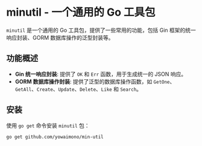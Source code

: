# minutil - 一个通用的 Go 工具包

`minutil` 是一个通用的 Go 工具包，提供了一些常用的功能，包括 Gin 框架的统一响应封装、GORM 数据库操作的泛型封装等。

## 功能概述

- **Gin 统一响应封装**: 提供了 `OK` 和 `Err` 函数，用于生成统一的 JSON 响应。
- **GORM 数据库操作封装**: 提供了泛型的数据库操作函数，如 `GetOne`、`GetAll`、`Create`、`Update`、`Delete`、`Like` 和 `Search`。

## 安装

使用 `go get` 命令安装 `minutil` 包：

```bash
go get github.com/yowaimono/min-util
```